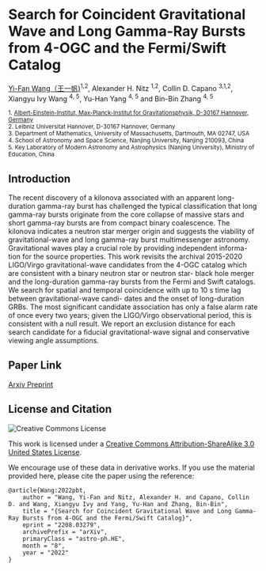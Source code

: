 # Search for Coincident Gravitational Wave and Long Gamma-Ray Bursts from 4-OGC and the Fermi/Swift Catalog
[Yi-Fan Wang（王一帆)](http://yi-fan-wang.github.io)<sup>1,2</sup>, Alexander H. Nitz <sup>1,2</sup>, Collin D. Capano <sup>3,1,2</sup>, Xiangyu Ivy Wang <sup>4, 5</sup>, Yu-Han Yang <sup>4, 5</sup> and Bin-Bin Zhang <sup>4, 5</sup>

<sub>1. [Albert-Einstein-Institut, Max-Planck-Institut for Gravitationsphysik, D-30167 Hannover, Germany](http://www.aei.mpg.de/obs-rel-cos)</sub>  
<sub>2. Leibniz Universitat Hannover, D-30167 Hannover, Germany</sub>  
<sub>3. Department of Mathematics, University of Massachusetts, Dartmouth, MA 02747, USA</sub>  
<sub>4. School of Astronomy and Space Science, Nanjing University, Nanjing 210093, China</sub>  
<sub>5. Key Laboratory of Modern Astronomy and Astrophysics (Nanjing University), Ministry of Education, China</sub>  
  
## Introduction
The recent discovery of a kilonova associated with an apparent long-duration gamma-ray burst has challenged the typical classification that long gamma-ray bursts originate from the core collapse of massive stars and short gamma-ray bursts are from compact binary coalescence. 
The kilonova indicates a neutron star merger origin and suggests the viability of gravitational-wave and long gamma-ray burst multimessenger astronomy. Gravitational waves play a crucial role by providing independent informa- tion for the source properties. 
This work revisits the archival 2015-2020 LIGO/Virgo gravitational-wave candidates from the 4-OGC catalog which are consistent with a binary neutron star or neutron star- black hole merger and the long-duration gamma-ray bursts from the Fermi and Swift catalogs. 
We search for spatial and temporal coincidence with up to 10 s time lag between gravitational-wave candi- dates and the onset of long-duration GRBs. The most significant candidate association has only a false alarm rate of once every two years; given the LIGO/Virgo observational period, this is consistent with a null result. 
We report an exclusion distance for each search candidate for a fiducial gravitational-wave signal and conservative viewing angle assumptions.

## Paper Link

[Arxiv Preprint](https://arxiv.org/abs/2208.03279)

## License and Citation

![Creative Commons License](https://i.creativecommons.org/l/by-sa/3.0/us/88x31.png "Creative Commons License")

This work is licensed under a [Creative Commons Attribution-ShareAlike 3.0 United States License](http://creativecommons.org/licenses/by-sa/3.0/us/).

We encourage use of these data in derivative works. If you use the material provided here, please cite the paper using the reference:

```
@article{Wang:2022pbt,
    author = "Wang, Yi-Fan and Nitz, Alexander H. and Capano, Collin D. and Wang, Xiangyu Ivy and Yang, Yu-Han and Zhang, Bin-Bin",
    title = "{Search for Coincident Gravitational Wave and Long Gamma-Ray Bursts from 4-OGC and the Fermi/Swift Catalog}",
    eprint = "2208.03279",
    archivePrefix = "arXiv",
    primaryClass = "astro-ph.HE",
    month = "8",
    year = "2022"
}
```
